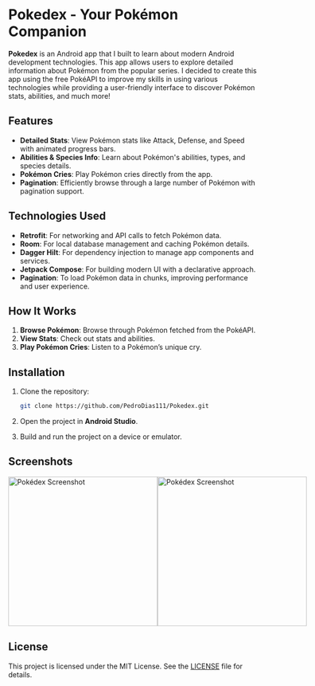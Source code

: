 
# Pokedex - Your Pokémon Companion

**Pokedex** is an Android app that I built to learn about modern Android development technologies. This app allows users to explore detailed information about Pokémon from the popular series. I decided to create this app using the free PokéAPI to improve my skills in using various technologies while providing a user-friendly interface to discover Pokémon stats, abilities, and much more!

## Features

- **Detailed Stats**: View Pokémon stats like Attack, Defense, and Speed with animated progress bars.
- **Abilities & Species Info**: Learn about Pokémon's abilities, types, and species details.
- **Pokémon Cries**: Play Pokémon cries directly from the app.
- **Pagination**: Efficiently browse through a large number of Pokémon with pagination support.

## Technologies Used

- **Retrofit**: For networking and API calls to fetch Pokémon data.
- **Room**: For local database management and caching Pokémon details.
- **Dagger Hilt**: For dependency injection to manage app components and services.
- **Jetpack Compose**: For building modern UI with a declarative approach.
- **Pagination**: To load Pokémon data in chunks, improving performance and user experience.

## How It Works

1. **Browse Pokémon**: Browse through Pokémon fetched from the PokéAPI.
2. **View Stats**: Check out stats and abilities.
3. **Play Pokémon Cries**: Listen to a Pokémon’s unique cry.

## Installation

1. Clone the repository:

    ```bash
    git clone https://github.com/PedroDias111/Pokedex.git
    ```

2. Open the project in **Android Studio**.
3. Build and run the project on a device or emulator.

## Screenshots

<div style="display: flex; justify-content: space-around;">

<img src="https://github.com/user-attachments/assets/eef63d29-9be4-4251-8494-84653d183076" alt="Pokédex Screenshot" width="300" />

<img src="https://github.com/user-attachments/assets/bb0d7caf-d4d3-48ef-825e-a956ce27f7fd" alt="Pokédex Screenshot" width="300" />

</div>

## License

This project is licensed under the MIT License. See the [LICENSE](LICENSE) file for details.
